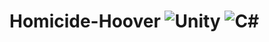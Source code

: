 # Homicide-Hoover ![Unity](https://img.shields.io/badge/Engine-Unity-20232A?logo=unity&logoColor=white) ![C#](https://img.shields.io/badge/Language-C%23-239120?logo=c-sharp&logoColor=white)
